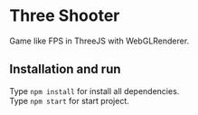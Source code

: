 # Three Shooter
Game like FPS in ThreeJS with WebGLRenderer.  

## Installation and run

Type `npm install` for install all dependencies.  
Type `npm start` for start project.  